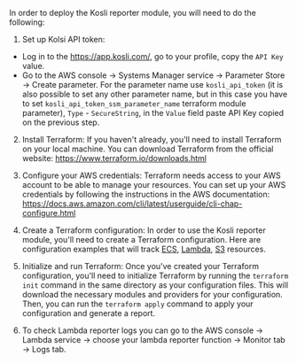In order to deploy the Kosli reporter module, you will need to do the following:

1. Set up Kolsi API token:
  - Log in to the https://app.kosli.com/, go to your profile, copy the `API Key` value.
  - Go to the AWS console -> Systems Manager service -> Parameter Store -> Create parameter. For the parameter name use `kosli_api_token` (it is also possible to set any other parameter name, but in this case you have to set `kosli_api_token_ssm_parameter_name` terraform module parameter), `Type` - `SecureString`, in the `Value` field paste API Key copied on the previous step.

2. Install Terraform: If you haven't already, you'll need to install Terraform on your local machine. You can download Terraform from the official website: https://www.terraform.io/downloads.html

3. Configure your AWS credentials: Terraform needs access to your AWS account to be able to manage your resources. You can set up your AWS credentials by following the instructions in the AWS documentation: https://docs.aws.amazon.com/cli/latest/userguide/cli-chap-configure.html

4. Create a Terraform configuration: In order to use the Kosli reporter module, you'll need to create a Terraform configuration. Here are configuration examples that will track [ECS](./ecs), [Lambda](./lambda), [S3](./s3) resources.

5. Initialize and run Terraform: Once you've created your Terraform configuration, you'll need to initialize Terraform by running the `terraform init` command in the same directory as your configuration files. This will download the necessary modules and providers for your configuration. Then, you can run the `terraform apply` command to apply your configuration and generate a report.

6. To check Lambda reporter logs you can go to the AWS console -> Lambda service -> choose your lambda reporter function -> Monitor tab -> Logs tab.
